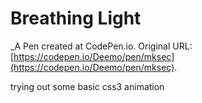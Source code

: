 # Breathing Light
 _A Pen created at CodePen.io. Original URL: [https://codepen.io/Deemo/pen/mksec](https://codepen.io/Deemo/pen/mksec).

 trying out some basic css3 animation